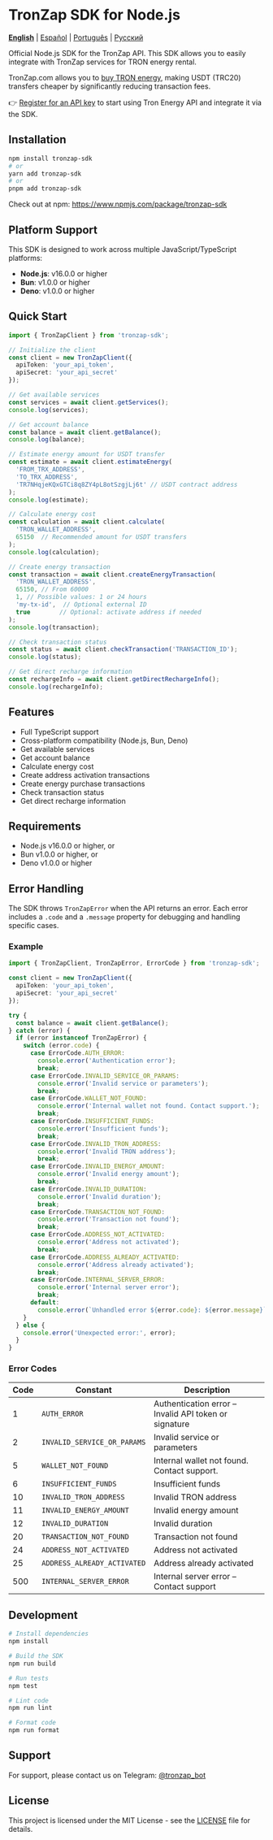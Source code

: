# TronZap SDK for Node.js

**[English](README.md)** | [Español](README.es.md) | [Português](README.pt-br.md) | [Русский](README.ru.md)

Official Node.js SDK for the TronZap API.
This SDK allows you to easily integrate with TronZap services for TRON energy rental.

TronZap.com allows you to [buy TRON energy](https://tronzap.com/), making USDT (TRC20) transfers cheaper by significantly reducing transaction fees.

👉 [Register for an API key](https://tronzap.com) to start using Tron Energy API and integrate it via the SDK.

## Installation

```bash
npm install tronzap-sdk
# or
yarn add tronzap-sdk
# or
pnpm add tronzap-sdk
```

Check out at npm: https://www.npmjs.com/package/tronzap-sdk

## Platform Support

This SDK is designed to work across multiple JavaScript/TypeScript platforms:

- **Node.js**: v16.0.0 or higher
- **Bun**: v1.0.0 or higher
- **Deno**: v1.0.0 or higher

## Quick Start

```typescript
import { TronZapClient } from 'tronzap-sdk';

// Initialize the client
const client = new TronZapClient({
  apiToken: 'your_api_token',
  apiSecret: 'your_api_secret'
});

// Get available services
const services = await client.getServices();
console.log(services);

// Get account balance
const balance = await client.getBalance();
console.log(balance);

// Estimate energy amount for USDT transfer
const estimate = await client.estimateEnergy(
  'FROM_TRX_ADDRESS',
  'TO_TRX_ADDRESS',
  'TR7NHqjeKQxGTCi8q8ZY4pL8otSzgjLj6t' // USDT contract address
);
console.log(estimate);

// Calculate energy cost
const calculation = await client.calculate(
  'TRON_WALLET_ADDRESS',
  65150  // Recommended amount for USDT transfers
);
console.log(calculation);

// Create energy transaction
const transaction = await client.createEnergyTransaction(
  'TRON_WALLET_ADDRESS',
  65150, // From 60000
  1, // Possible values: 1 or 24 hours
  'my-tx-id',  // Optional external ID
  true        // Optional: activate address if needed
);
console.log(transaction);

// Check transaction status
const status = await client.checkTransaction('TRANSACTION_ID');
console.log(status);

// Get direct recharge information
const rechargeInfo = await client.getDirectRechargeInfo();
console.log(rechargeInfo);
```

## Features

- Full TypeScript support
- Cross-platform compatibility (Node.js, Bun, Deno)
- Get available services
- Get account balance
- Calculate energy cost
- Create address activation transactions
- Create energy purchase transactions
- Check transaction status
- Get direct recharge information

## Requirements

- Node.js v16.0.0 or higher, or
- Bun v1.0.0 or higher, or
- Deno v1.0.0 or higher

## Error Handling

The SDK throws `TronZapError` when the API returns an error. Each error includes a `.code` and a `.message` property for debugging and handling specific cases.

### Example

```typescript
import { TronZapClient, TronZapError, ErrorCode } from 'tronzap-sdk';

const client = new TronZapClient({
  apiToken: 'your_api_token',
  apiSecret: 'your_api_secret'
});

try {
  const balance = await client.getBalance();
} catch (error) {
  if (error instanceof TronZapError) {
    switch (error.code) {
      case ErrorCode.AUTH_ERROR:
        console.error('Authentication error');
        break;
      case ErrorCode.INVALID_SERVICE_OR_PARAMS:
        console.error('Invalid service or parameters');
        break;
      case ErrorCode.WALLET_NOT_FOUND:
        console.error('Internal wallet not found. Contact support.');
        break;
      case ErrorCode.INSUFFICIENT_FUNDS:
        console.error('Insufficient funds');
        break;
      case ErrorCode.INVALID_TRON_ADDRESS:
        console.error('Invalid TRON address');
        break;
      case ErrorCode.INVALID_ENERGY_AMOUNT:
        console.error('Invalid energy amount');
        break;
      case ErrorCode.INVALID_DURATION:
        console.error('Invalid duration');
        break;
      case ErrorCode.TRANSACTION_NOT_FOUND:
        console.error('Transaction not found');
        break;
      case ErrorCode.ADDRESS_NOT_ACTIVATED:
        console.error('Address not activated');
        break;
      case ErrorCode.ADDRESS_ALREADY_ACTIVATED:
        console.error('Address already activated');
        break;
      case ErrorCode.INTERNAL_SERVER_ERROR:
        console.error('Internal server error');
        break;
      default:
        console.error(`Unhandled error ${error.code}: ${error.message}`);
    }
  } else {
    console.error('Unexpected error:', error);
  }
}
```

### Error Codes

| Code | Constant                        | Description |
|------|----------------------------------|-------------|
| 1    | `AUTH_ERROR`                    | Authentication error – Invalid API token or signature |
| 2    | `INVALID_SERVICE_OR_PARAMS`    | Invalid service or parameters |
| 5    | `WALLET_NOT_FOUND`             | Internal wallet not found. Contact support. |
| 6    | `INSUFFICIENT_FUNDS`           | Insufficient funds |
| 10   | `INVALID_TRON_ADDRESS`         | Invalid TRON address |
| 11   | `INVALID_ENERGY_AMOUNT`        | Invalid energy amount |
| 12   | `INVALID_DURATION`             | Invalid duration |
| 20   | `TRANSACTION_NOT_FOUND`        | Transaction not found |
| 24   | `ADDRESS_NOT_ACTIVATED`        | Address not activated |
| 25   | `ADDRESS_ALREADY_ACTIVATED`    | Address already activated |
| 500  | `INTERNAL_SERVER_ERROR`        | Internal server error – Contact support |

## Development

```bash
# Install dependencies
npm install

# Build the SDK
npm run build

# Run tests
npm test

# Lint code
npm run lint

# Format code
npm run format
```

## Support

For support, please contact us on Telegram: [@tronzap_bot](https://t.me/tronzap_bot)

## License

This project is licensed under the MIT License - see the [LICENSE](LICENSE) file for details.